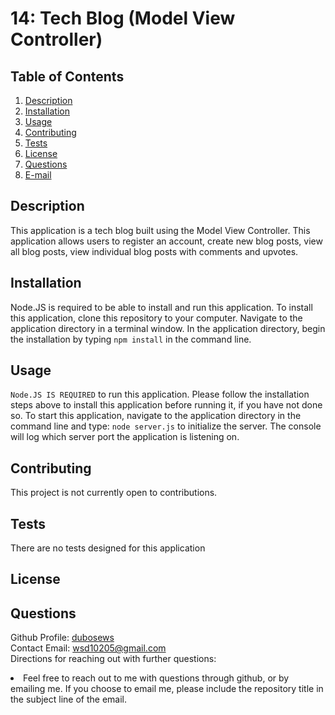 # 14: Tech Blog (Model View Controller)

## Table of Contents
  1. [Description](#description) 
  2. [Installation](#installation)
  3. [Usage](#usage)  
  4. [Contributing](#contributing)
  5. [Tests](#tests)
  6. [License](#license)
  7. [Questions](#questions)
  8. [E-mail](#e-mail)

## Description
This application is a tech blog built using the Model View Controller. This application allows users to register an account, create new blog posts, view all blog posts, view individual blog posts with comments and upvotes.  

## Installation
Node.JS is required to be able to install and run this application. To install this application, clone this repository to your computer. Navigate to the application directory in a terminal window. In the application directory, begin the installation by typing ```npm install``` in the command line.

## Usage
```Node.JS IS REQUIRED``` to run this application. Please follow the installation steps above to install this application before running it, if you have not done so. To start this application, navigate to the application directory in the command line and type: ```node server.js``` to initialize the server. The console will log which server port the application is listening on.

## Contributing
This project is not currently open to contributions.

## Tests
There are no tests designed for this application

## License
 

## Questions

Github Profile: [dubosews](https://github.com/dubosews)<br>
Contact Email: [wsd10205@gmail.com](mailto:wsd10205@gmail.com)<br>
Directions for reaching out with further questions:<br>
   <li> Feel free to reach out to me with questions through github, or by emailing me. If you choose to email me, please include the repository title in the subject line of the email.
